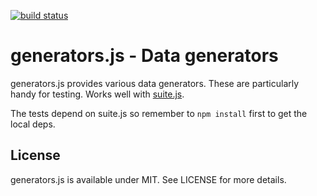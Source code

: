 [![build status](https://secure.travis-ci.org/bebraw/generators.js.png)](http://travis-ci.org/bebraw/generators.js)
# generators.js - Data generators

generators.js provides various data generators. These are particularly handy for testing. Works well with [suite.js](https://github.com/bebraw/suite.js).

The tests depend on suite.js so remember to `npm install` first to get the local deps.

## License

generators.js is available under MIT. See LICENSE for more details.

